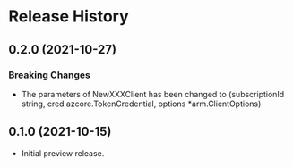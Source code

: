 # Release History

## 0.2.0 (2021-10-27)
### Breaking Changes

- The parameters of NewXXXClient has been changed to (subscriptionId string, cred azcore.TokenCredential, options *arm.ClientOptions)

## 0.1.0 (2021-10-15)

- Initial preview release.
